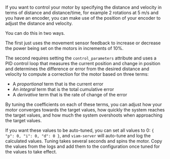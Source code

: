 If you want to control your motor by specifying the distance and velocity in terms of distance and distance/time, for example 2 rotations at 5 m/s and you have an encoder, you can make use of the position of your encoder to adjust the distance and velocity.

You can do this in two ways.

The first just uses the movement sensor feedback to increase or decrease the power being set on the motors in increments of 10%.

The second requires setting the `control_parameters` attribute and uses a PID control loop that measures the current position and change in position and determines the difference or error from the desired distance and velocity to compute a correction for the motor based on three terms:

- A _proportional_ term that is the current error
- An _integral_ term that is the total cumulative error
- A _derivative_ term that is the rate of change of the error

By tuning the coefficients on each of these terms, you can adjust how your motor converges towards the target values, how quickly the system reaches the target values, and how much the system overshoots when approaching the target values.

If you want these values to be auto-tuned, you can set all values to 0: `{ "p": 0, "i": 0, "d": 0 }`, and `viam-server` will auto-tune and log the calculated values.
Tuning takes several seconds and spins the motor.
Copy the values from the logs and add them to the configuration once tuned for the values to take effect.
